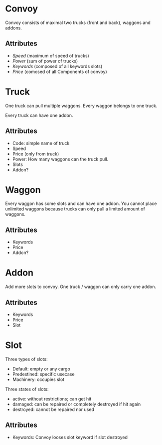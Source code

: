 # Convoy

Convoy consists of maximal two trucks (front and back), waggons and addons.

## Attributes

-   _Speed_ (maximum of speed of trucks)
-   _Power_ (sum of power of trucks)
-   _Keywords_ (composed of all keywords slots)
-   _Price_ (comosed of all Components of convoy)

# Truck

One truck can pull multiple waggons. Every waggon belongs to one truck.

Every truck can have one addon.

## Attributes

-   Code: simple name of truck
-   Speed
-   Price (only from truck)
-   Power: How many waggons can the truck pull.
-   Slots
-   Addon?

# Waggon

Every waggon has some slots and can have one addon. You cannot place unlimited waggons because trucks can only pull a limited amount of waggons.

## Attributes

-   Keywords
-   Price
-   Addon?

# Addon

Add more slots to convoy. One truck / waggon can only carry one addon.

## Attributes

-   Keywords
-   Price
-   Slot

# Slot

Three types of slots:

-   Default: empty or any cargo
-   Predestined: specific usecase
-   Machinery: occupies slot

Three states of slots:

-   active: without restrictions; can get hit
-   damaged: can be repaired or completely destroyed if hit again
-   destroyed: cannot be repaired nor used

## Attributes

-   Keywords: Convoy looses slot keyword if slot destroyed
